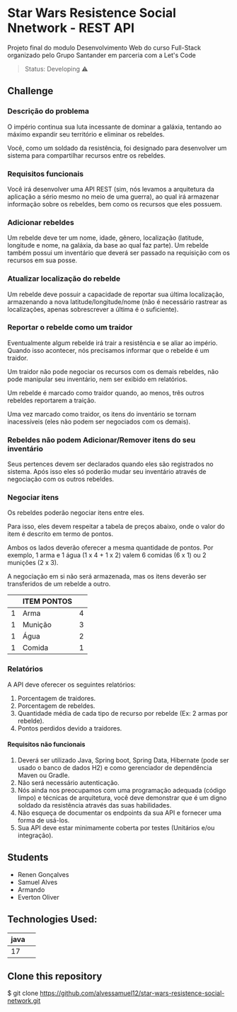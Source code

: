 # Star Wars Resistence Social Nnetwork - REST API

Projeto final do modulo Desenvolvimento Web do curso Full-Stack organizado pelo Grupo Santander em parceria com a Let's Code

> Status: Developing ⚠️

## Challenge
### Descrição do problema
O império continua sua luta incessante de dominar a galáxia, tentando ao máximo expandir seu território e eliminar os rebeldes.

Você, como um soldado da resistência, foi designado para desenvolver um sistema  para compartilhar recursos entre os rebeldes.

### Requisitos funcionais
Você irá desenvolver uma API REST (sim, nós levamos a arquitetura da aplicação a  sério mesmo no meio de uma guerra), ao qual irá armazenar informação sobre os  rebeldes, bem como os recursos que eles possuem.

### Adicionar rebeldes
Um rebelde deve ter um nome, idade, gênero, localização (latitude, longitude e nome,  na galáxia, da base ao qual faz parte).
Um rebelde também possui um inventário que deverá ser passado na requisição com  os recursos em sua posse.

### Atualizar localização do rebelde
Um rebelde deve possuir a capacidade de reportar sua última localização,  armazenando a nova latitude/longitude/nome (não é necessário rastrear as  localizações, apenas sobrescrever a última é o suficiente).

### Reportar o rebelde como um traidor
Eventualmente algum rebelde irá trair a resistência e se aliar ao império. Quando isso  acontecer, nós precisamos informar que o rebelde é um traidor.

Um traidor não pode negociar os recursos com os demais rebeldes, não pode  manipular seu inventário, nem ser exibido em relatórios.

Um rebelde é marcado como traidor quando, ao menos, três outros rebeldes  reportarem a traição.

Uma vez marcado como traidor, os itens do inventário se tornam inacessíveis (eles não podem ser negociados com os demais).

### Rebeldes não podem Adicionar/Remover itens do seu inventário
Seus pertences devem ser declarados quando eles são registrados no sistema. Após  isso eles só poderão mudar seu inventário através de negociação com os outros rebeldes.

### Negociar itens
Os rebeldes poderão negociar itens entre eles.

Para isso, eles devem respeitar a tabela de preços abaixo, onde o valor do item é  descrito em termo de pontos.

Ambos os lados deverão oferecer a mesma quantidade de pontos. Por exemplo, 1 arma e 1 água (1 x 4 + 1 x 2) valem 6 comidas (6 x 1) ou 2 munições (2 x 3).

A negociação em si não será armazenada, mas os itens deverão ser transferidos de um  rebelde a outro.

| |ITEM PONTOS||
|--|--|--|
| 1 | Arma | 4 |
| 1 | Munição | 3 |  
| 1 | Água | 2 |
| 1 | Comida |1 |




### Relatórios
A API deve oferecer os seguintes relatórios:
1. Porcentagem de traidores.
2. Porcentagem de rebeldes.
3. Quantidade média de cada tipo de recurso por rebelde (Ex: 2 armas por rebelde).
4. Pontos perdidos devido a traidores.

#### Requisitos não funcionais
1. Deverá ser utilizado Java, Spring boot, Spring Data, Hibernate (pode ser usado o banco de dados H2) e como gerenciador de dependência Maven ou Gradle.
2. Não será necessário autenticação.
3. Nós ainda nos preocupamos com uma programação adequada (código limpo) e técnicas de arquitetura, você deve demonstrar que é um digno soldado da resistência através das suas habilidades.
4. Não esqueça de documentar os endpoints da sua API e fornecer uma forma de usá-los.
5. Sua API deve estar minimamente coberta por testes (Unitários e/ou integração).

## Students
+ Renen Gonçalves
+ Samuel Alves
+ Armando
+ Everton Oliver


## Technologies Used:
| java |  |
|--|--|
| 17 |  |


## Clone this repository
$ git clone <https://github.com/alvessamuel12/star-wars-resistence-social-network.git>  
 